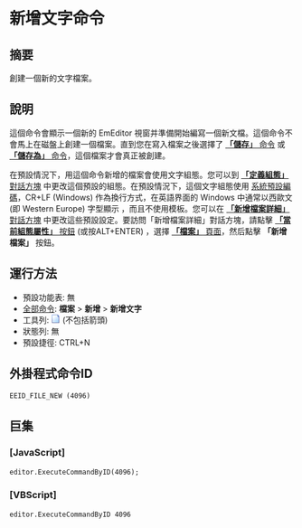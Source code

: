 # 新增文字命令

## 摘要

創建一個新的文字檔案。

## 說明

這個命令會顯示一個新的 EmEditor 視窗并準備開始編寫一個新文檔。這個命令不會馬上在磁盤上創建一個檔案。直到您在寫入檔案之後選擇了 [**「儲存」** 命令](file_save) 或 [**「儲存為」** 命令](file_save_as)，這個檔案才會真正被創建。

在預設情況下，用這個命令新增的檔案會使用文字組態。您可以到
[**「定義組態」** 對話方塊](../../dlg/configurations/index) 中更改這個預設的組態。在預設情況下，這個文字組態使用 [系統預設編碼](../../glossary/systemdefaultencoding)，CR+LF (Windows) 作為換行方式，在英語界面的 Windows 中通常以西歐文 (即 Western Europe) 字型顯示 ，而且不使用模板。您可以在 [**「新增檔案詳細」** 對話方塊](../../dlg/properties/file/new_details/index) 中更改這些預設設定。要訪問「新增檔案詳細」對話方塊，請點擊 [**「當前組態屬性」** 按鈕](../tools/customize) (或按ALT+ENTER) ，選擇 [**「檔案」** 頁面](../../dlg/properties/file/index)，然后點擊 **「新增檔案」** 按鈕。

## 運行方法

- 預設功能表: 無
- [全部命令](../tools/all_commands): **檔案** \> **新增** \> **新增文字**
- 工具列: ![](../../images/filenew.png)
(不包括箭頭)
- 狀態列: 無
- 預設捷徑: CTRL+N

## 外掛程式命令ID

```
EEID_FILE_NEW (4096)
```

## 巨集

### \[JavaScript\]

```
editor.ExecuteCommandByID(4096);
```

### \[VBScript\]

```
editor.ExecuteCommandByID 4096
```

